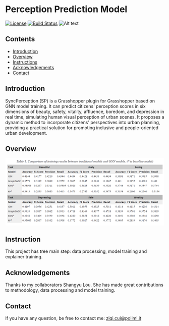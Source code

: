 # Perception Prediction Model

[![License](https://img.shields.io/badge/license-MIT-blue.svg)](LICENSE)
[![Build Status](https://img.shields.io/badge/build-passing-brightgreen.svg)]()
![Alt text](path/to/image "Optional Title")

## Contents

- [Introduction](#Introduction)
- [Overview](#Overview)
- [Instructions](#Instructions)
- [Acknowledgements](#Acknowledgements)
- [Contact](#Contact)

## Introduction

SyncPerception (SP) is a Grasshopper plugin for Grasshopper based on GNN model training. It can predict citizens' perception scores in six dimensions of beauty, safety, vitality, affluence, boredom, and depression in real time, simulating human visual perception of urban scenes. It proposes a dynamic method to incorporate citizens' perspectives into urban planning, providing a practical solution for promoting inclusive and people-oriented urban development.

## Overview

![model_result](assets/model_result.png "Workflow of SyncPerception")

## Instruction

This project has tree main step: data processing, model training and explainer training.

## Acknowledgements

Thanks to my collaborators Shangyu Lou. She has made great contributions to methodology, data processing and model training.

## Contact

If you have any question, be free to contact me: ziqi.cui@polimi.it
